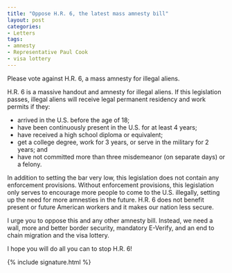 ```yaml
---
title: "Oppose H.R. 6, the latest mass amnesty bill"
layout: post
categories:
- Letters
tags:
- amnesty
- Representative Paul Cook
- visa lottery
---
```


Please vote against H.R. 6, a mass amnesty for illegal aliens.

H.R. 6 is a massive handout and amnesty for illegal aliens. If this legislation passes, illegal aliens will receive legal permanent residency and work permits if they:

- arrived in the U.S. before the age of 18;
- have been continuously present in the U.S. for at least 4 years;
- have received a high school diploma or equivalent;
- get a college degree, work for 3 years, or serve in the military for 2 years; and
- have not committed more than three misdemeanor (on separate days) or a felony.

In addition to setting the bar very low, this legislation does not contain any enforcement provisions. Without enforcement provisions, this legislation only serves to encourage more people to come to the U.S. illegally, setting up the need for more amnesties in the future. H.R. 6 does not benefit present or future American workers and it makes our nation less secure.

I urge you to oppose this and any other amnesty bill. Instead, we need a wall, more and better border security, mandatory E-Verify, and an end to chain migration and the visa lottery.

I hope you will do all you can to stop H.R. 6!

{% include signature.html %}
